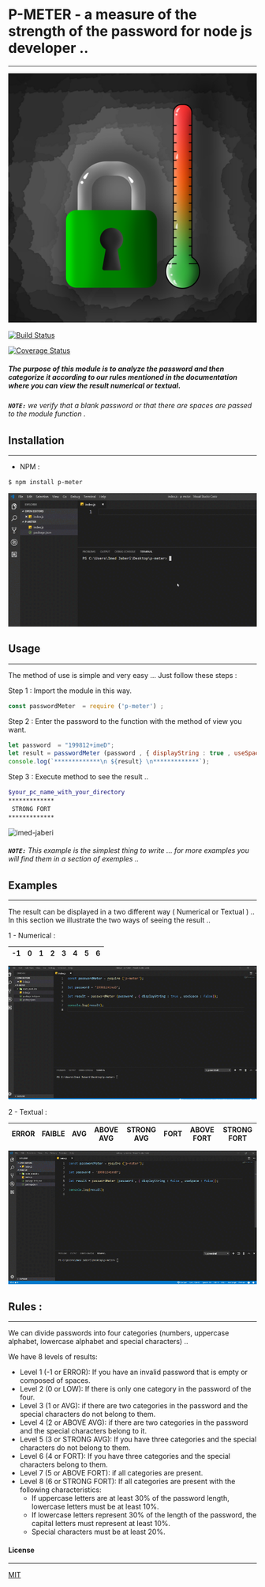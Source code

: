 # P-METER - a measure of the strength of the password for node js developer ..
---
![imed-jaberi](/demo/logo.png) 

<!-- bagdes -->

[![Build Status](https://travis-ci.org/3imed-jaberi/p-meter.svg?branch=master)](https://travis-ci.org/3imed-jaberi/p-meter)

[![Coverage Status](https://coveralls.io/repos/github/3imed-jaberi/p-meter/badge.svg?branch=master)](https://coveralls.io/github/3imed-jaberi/p-meter?branch=master)

##### The purpose of this module is to analyze the password and then categorize it according to our rules mentioned in the documentation where you can view the result numerical or textual.

###### **`NOTE:`** we verify that a blank password or that there are spaces are passed to the module function .


## Installation 
---

- NPM :
```bash
$ npm install p-meter
```


![imed-jaberi](/demo/installation-package.gif) 


## Usage 
---
 The method of use is simple and very easy ... Just follow these steps :

Step 1 : Import the module in this way.

```javascript
const passwordMeter  = require ('p-meter') ;
```

Step 2 : Enter the password to the function with the method of view you want.

```javascript
let password  = "199812+imeD";
let result = passwordMeter (password , { displayString : true , useSpace : false });
console.log(`*************\n ${result} \n*************`);
```

Step 3 : Execute method to see the result ..

```bash
$your_pc_name_with_your_directory
*************
 STRONG FORT
*************
```

![imed-jaberi](/demo/usage-package.gif) 

###### **`NOTE:`** This example is the simplest thing to write ... for more examples you will find them in a section of exemples  .. 


## Examples
----
The result can be displayed in a two different way ( Numerical or Textual ) .. In this section we illustrate the two ways of seeing the result .. 

1 - Numerical : 

| -1 | 0 | 1 | 2 | 3 | 4 | 5 | 6 |
|----|---|---|---|---|---|---|---|

![imed-jaberi](/demo/number-result-example.gif) 

2 - Textual :

| ERROR | FAIBLE | AVG | ABOVE AVG | STRONG AVG | FORT | ABOVE FORT | STRONG FORT |
|-------|--------|-----|-----------|------------|------|------------|-------------|

![imed-jaberi](/demo/string-result-with-space-example.gif) 


## Rules : 
---
We can divide passwords into four categories (numbers, uppercase alphabet, lowercase alphabet and special characters) ..

We have 8 levels of results:

- Level 1 (-1 or ERROR): If you have an invalid password that is empty or composed of spaces.
- Level 2 (0 or LOW): If there is only one category in the password of the four.
- Level 3 (1 or AVG): if there are two categories in the password and the special characters do not belong to them.
- Level 4 (2 or ABOVE AVG): if there are two categories in the password and the special characters belong to it.
- Level 5 (3 or STRONG AVG): If you have three categories and the special characters do not belong to them.
- Level 6 (4 or FORT): If you have three categories and the special characters belong to them.
- Level 7 (5 or ABOVE FORT): if all categories are present.
- Level 8 (6 or STRONG FORT): If all categories are present with the following characteristics:
    - If uppercase letters are at least 30% of the password length, lowercase letters must be at least 10%.
    - If lowercase letters represent 30% of the length of the password, the capital letters must represent at least 10%.
    - Special characters must be at least 20%.


#### License
---
[MIT](https://choosealicense.com/licenses/mit/) 